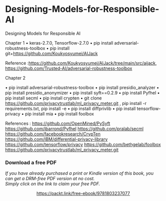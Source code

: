 # Designing-Models-for-Responsible-AI
Designing Models for Responsible AI

Chapter 1
•	keras-2.7.0, Tensorflow-2.7.0
•	pip install adversarial-robustness-toolbox
•	pip install git+https://github.com/Koukyosyumei/AIJack

Reference :https://github.com/Koukyosyumei/AIJack/tree/main/src/aijack,
https://github.com/Trusted-AI/adversarial-robustness-toolbox

Chapter 2

•	pip install adversarial-robustness-toolbox
•	pip install presidio_analyzer
•	pip install presidio_anonymizer
•	pip install syft==0.2.9
•	pip install Pyfhel
•	pip install secml
•	pip install crypten
•	git clone https://github.com/privacytrustlab/ml_privacy_meter.git , pip install -r requirements.txt, pip install -e
•	pip install diffprivlib
•	pip install tensorflow-privacy
•	pip install mia
•	pip install foolbox

References :
https://github.com/OpenMined/PySyft
https://github.com/ibarrond/Pyfhel
https://github.com/pralab/secml
https://github.com/facebookresearch/CrypTen
https://github.com/IBM/differential-privacy-library
https://github.com/tensorflow/privacy
https://github.com/bethgelab/foolbox
https://github.com/privacytrustlab/ml_privacy_meter.git 



### Download a free PDF

 <i>If you have already purchased a print or Kindle version of this book, you can get a DRM-free PDF version at no cost.<br>Simply click on the link to claim your free PDF.</i>
<p align="center"> <a href="https://packt.link/free-ebook/9781803237077">https://packt.link/free-ebook/9781803237077 </a> </p>